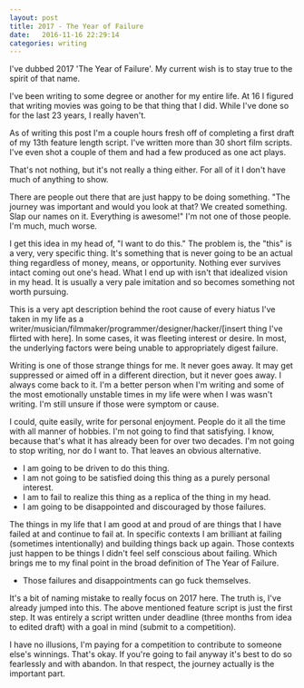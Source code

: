 ```yaml
---
layout: post
title: 2017 - The Year of Failure
date:   2016-11-16 22:29:14
categories: writing
---
```

I've dubbed 2017 'The Year of Failure'. My current wish is to stay true to the spirit of that name.

I've been writing to some degree or another for my entire life. At 16 I figured that writing movies was going to be that thing that I did. While I've done so for the last 23 years, I really haven't.

As of writing this post I'm a couple hours fresh off of completing a first draft of my 13th feature length script. I've written more than 30 short film scripts. I've even shot a couple of them and had a few produced as one act plays.

That's not nothing, but it's not really a thing either. For all of it I don't have much of anything to show.

There are people out there that are just happy to be doing something. "The journey was important and would you look at that? We created something. Slap our names on it. Everything is awesome!" I'm not one of those people. I'm much, much worse.

I get this idea in my head of, "I want to do this." The problem is, the "this" is a very, very specific thing. It's something that is never going to be an actual thing regardless of money, means, or opportunity. Nothing ever survives intact coming out one's head. What I end up with isn't that idealized vision in my head. It is usually a very pale imitation and so becomes something not worth pursuing.

This is a very apt description behind the root cause of every hiatus I've taken in my life as a writer/musician/filmmaker/programmer/designer/hacker/[insert thing I've flirted with here]. In some cases, it was fleeting interest or desire. In most, the underlying factors were being unable to appropriately digest failure.

Writing is one of those strange things for me. It never goes away. It may get suppressed or aimed off in a different direction, but it never goes away. I always come back to it. I'm a better person when I'm writing and some of the most emotionally unstable times in my life were when I was wasn't writing. I'm still unsure if those were symptom or cause.

I could, quite easily, write for personal enjoyment. People do it all the time with all manner of hobbies. I'm not going to find that satisfying. I know, because that's what it has already been for over two decades. I'm not going to stop writing, nor do I want to. That leaves an obvious alternative.

* I am going to be driven to do this thing.
* I am not going to be satisfied doing this thing as a purely personal interest.
* I am to fail to realize this thing as a replica of the thing in my head.
* I am going to be disappointed and discouraged by those failures.

The things in my life that I am good at and proud of are things that I have failed at and continue to fail at. In specific contexts I am brilliant at failing (sometimes intentionally) and building things back up again. Those contexts just happen to be things I didn't feel self conscious about failing. Which brings me to my final point in the broad definition of The Year of Failure.

* Those failures and disappointments can go fuck themselves.

It's a bit of naming mistake to really focus on 2017 here. The truth is, I've already jumped into this. The above mentioned feature script is just the first step. It was entirely a script written under deadline (three months from idea to edited draft) with a goal in mind (submit to a competition).

I have no illusions, I'm paying for a competition to contribute to someone else's winnings. That's okay. If you're going to fail anyway it's best to do so fearlessly and with abandon. In that respect, the journey actually is the important part.
